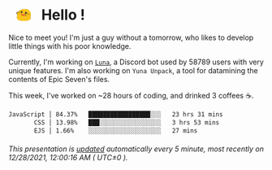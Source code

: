 <h1>   <img src="./spoink.gif" style="vertical-align:middle;" width="30px">   Hello ! </h1>

Nice to meet you! I'm just a guy without a tomorrow, who likes to develop little things with his poor knowledge.

Currently, I'm working on <a href='https://github.com/Asgarrrr/Luna'>`Luna`</a>, a Discord bot used by 58789 users with very unique features. I'm also working on `Yuna Unpack`, a tool for datamining the contents of Epic Seven's files.

This week, I've worked on ~28 hours of coding, and drinked 3 coffees ☕.

```
JavaScript │ 84.37%   █████████████████░░░   23 hrs 31 mins
       CSS │ 13.98%   ███░░░░░░░░░░░░░░░░░   3 hrs 53 mins
       EJS │ 1.66%    ░░░░░░░░░░░░░░░░░░░░   27 mins
```

###### This presentation is [updated](https://github.com/Asgarrrr) automatically every 5 minute, most recently on 12/28/2021, 12:00:16 AM ( UTC±0 ).